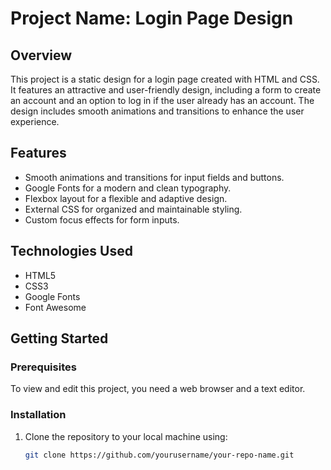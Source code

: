 # Project Name: Login Page Design

## Overview
This project is a static design for a login page created with HTML and CSS. It features an attractive and user-friendly design, including a form to create an account and an option to log in if the user already has an account. The design includes smooth animations and transitions to enhance the user experience.

## Features
- Smooth animations and transitions for input fields and buttons.
- Google Fonts for a modern and clean typography.
- Flexbox layout for a flexible and adaptive design.
- External CSS for organized and maintainable styling.
- Custom focus effects for form inputs.

## Technologies Used
- HTML5
- CSS3
- Google Fonts
- Font Awesome

## Getting Started

### Prerequisites
To view and edit this project, you need a web browser and a text editor.

### Installation
1. Clone the repository to your local machine using:
   ```bash
   git clone https://github.com/yourusername/your-repo-name.git
